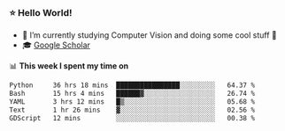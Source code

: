 ### ⭐️ Hello World!

<!--
**hologerry/hologerry** is a ✨ _special_ ✨ repository because its `README.md` (this file) appears on your GitHub profile.

Here are some ideas to get you started:

- 🔭 I’m currently working and studying on Computer Vision
- 🌱 I’m currently learning at Peking University
- 💬 Ask me about 
- 📫 How to reach me: E-mail
- 😄 Pronouns: he/his
- ⚡ Fun fact: Music is the Power
-->


- 🔭 I’m currently studying Computer Vision and doing some cool stuff 🤖
- 🎓 [Google Scholar](https://scholar.google.com/citations?user=3ykqW9wAAAAJ&hl=en)


📊 **This week I spent my time on**

<!--START_SECTION:waka-->

```txt
Python     36 hrs 18 mins  ████████████████░░░░░░░░░   64.37 %
Bash       15 hrs 4 mins   ██████▓░░░░░░░░░░░░░░░░░░   26.74 %
YAML       3 hrs 12 mins   █▒░░░░░░░░░░░░░░░░░░░░░░░   05.68 %
Text       1 hr 26 mins    ▓░░░░░░░░░░░░░░░░░░░░░░░░   02.56 %
GDScript   12 mins         ░░░░░░░░░░░░░░░░░░░░░░░░░   00.38 %
```

<!--END_SECTION:waka-->
